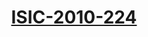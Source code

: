 <div align="center">

# [ISIC-2010-224](http://www.tecmm.edu.mx/wp-content/uploads/2017/08/Ingenieria_en_Sistemas_Computacionales_ISIC-2010-224.pdf)

</div>
